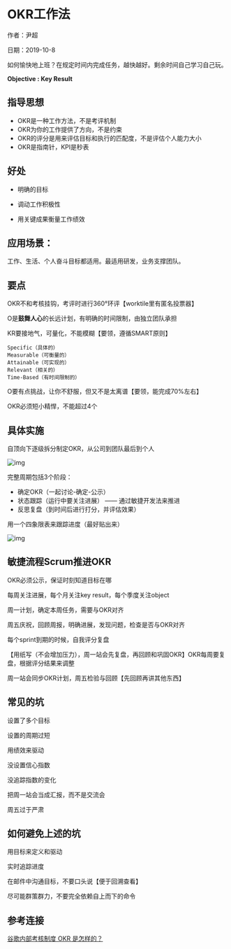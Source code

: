 # OKR工作法

作者：尹超

日期：2019-10-8

如何愉快地上班？在规定时间内完成任务，越快越好。剩余时间自己学习自己玩。

**Objective : Key Result**

## 指导思想

- OKR是一种工作方法，不是考评机制
- OKR为你的工作提供了方向，不是约束
- OKR的评分是用来评估目标和执行的匹配度，不是评估个人能力大小
- OKR是指南针，KPI是秒表

## 好处

- 明确的目标
- 调动工作积极性

- 用关键成果衡量工作绩效


## 应用场景：

工作、生活、个人奋斗目标都适用。最适用研发，业务支撑团队。

## 要点

OKR不和考核挂钩，考评时进行360°环评【worktile里有匿名投票器】

O是**鼓舞人心**的长远计划，有明确的时间限制，由独立团队承担

KR要接地气，可量化，不能模糊【要领，遵循SMART原则】

```undefined
Specific（具体的）
Measurable（可衡量的）
Attainable（可实现的）
Relevant（相关的）
Time-Based（有时间限制的）
```

O要有点挑战，让你不舒服，但又不是太离谱【要领，能完成70%左右】

OKR必须短小精悍，不能超过4个

## 具体实施

自顶向下逐级拆分制定OKR，从公司到团队最后到个人

![img](https://upload-images.jianshu.io/upload_images/20515-d285cc350c9d29d7.jpg?imageMogr2/auto-orient/strip|imageView2/2/w/842/format/webp)

完整周期包括3个阶段：

- 确定OKR（一起讨论-确定-公示）
- 状态跟踪（运行中要关注进展） —— 通过敏捷开发法来推进
- 反思复盘（到时间后进行打分，并评估效果）

用一个四象限表来跟踪进度（最好贴出来）

![img](https://upload-images.jianshu.io/upload_images/20515-3b6ba2fc0b29b02f.jpg?imageMogr2/auto-orient/strip|imageView2/2/w/904/format/webp)



## 敏捷流程Scrum推进OKR



OKR必须公示，保证时刻知道目标在哪

每周关注进展，每个月关注key result，每个季度关注object

周一计划，确定本周任务，需要与OKR对齐

周五庆祝，回顾周报，明确进展，发现问题，检查是否与OKR对齐

每个sprint到期的时候，自我评分复盘





【用纸写（不会增加压力），周一站会先复盘，再回顾和巩固OKR】OKR每周要复盘，根据评分结果来调整

周一站会同步OKR计划，周五检验与回顾【先回顾再讲其他东西】



## 常见的坑

设置了多个目标

设置的周期过短

用绩效来驱动

没设置信心指数

没追踪指数的变化

把周一站会当成汇报，而不是交流会

周五过于严肃



## 如何避免上述的坑

用目标来定义和驱动

实时追踪进度

在邮件中沟通目标，不要口头说【便于回溯查看】

尽可能群策群力，不要完全依赖自上而下的命令

## 参考连接

[谷歌内部考核制度 OKR 是怎样的？](https://www.zhihu.com/question/22471467)

